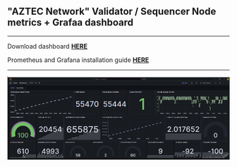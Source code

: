 ## "AZTEC Network" Validator / Sequencer Node metrics + Grafaa dashboard
* * *

Download dashboard **[HERE]()** 

Prometheus and Grafana installation guide **[HERE]()**
* * *

![](https://github.com/AlexToTheMoon/AM-Solutions/blob/main/files/aztec-testnet/files/dashv21-05.png)

